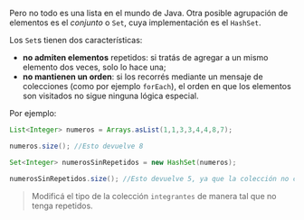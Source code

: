 Pero no todo es una lista en el mundo de Java. Otra posible agrupación de elementos es el _conjunto_ o `Set`, cuya implementación es el `HashSet`.

Los `Set`s tienen dos características:

  * **no admiten elementos** repetidos: si tratás de agregar a un mismo elemento dos veces, solo lo hace una;
  * **no mantienen un orden**: si los recorrés mediante un mensaje de colecciones (como por ejemplo `forEach`), el orden en que los elementos son visitados no sigue ninguna lógica especial.

Por ejemplo:

``` Java
List<Integer> numeros = Arrays.asList(1,1,3,3,4,4,8,7);

numeros.size(); //Esto devuelve 8

Set<Integer> numerosSinRepetidos = new HashSet(numeros);

numerosSinRepetidos.size(); //Esto devuelve 5, ya que la colección no contiene repetidos
```

> Modificá el tipo de la colección `integrantes` de manera tal que no tenga repetidos.


